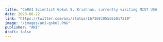 ```yaml
---
title: "CeRAI Scientist Gokul S. Krishnan, currently visiting NIST USA, speaks to ANI on NSF event attended by PM Modi and US First Lady Jill Biden"
date: 2023-06-22
link: "https://twitter.com/ani/status/1671693055655817219"
image: "/images/ani-gokul.PNG"
publisher: "ANI"
draft: false
---
```

